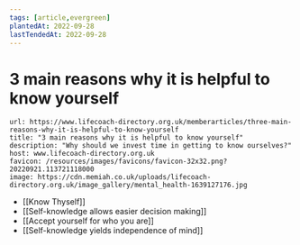 ```yaml
---
tags: [article,evergreen]
plantedAt: 2022-09-28
lastTendedAt: 2022-09-28
---
```


# 3 main reasons why it is helpful to know yourself

```cardlink
url: https://www.lifecoach-directory.org.uk/memberarticles/three-main-reasons-why-it-is-helpful-to-know-yourself
title: "3 main reasons why it is helpful to know yourself"
description: "Why should we invest time in getting to know ourselves?"
host: www.lifecoach-directory.org.uk
favicon: /resources/images/favicons/favicon-32x32.png?20220921.113721118000
image: https://cdn.memiah.co.uk/uploads/lifecoach-directory.org.uk/image_gallery/mental_health-1639127176.jpg
```

- [[Know Thyself]]
- [[Self-knowledge allows easier decision making]]
- [[Accept yourself for who you are]]
- [[Self-knowledge yields independence of mind]]
